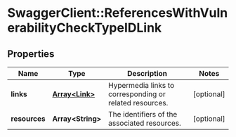 # SwaggerClient::ReferencesWithVulnerabilityCheckTypeIDLink

## Properties
Name | Type | Description | Notes
------------ | ------------- | ------------- | -------------
**links** | [**Array&lt;Link&gt;**](Link.md) | Hypermedia links to corresponding or related resources. | [optional] 
**resources** | **Array&lt;String&gt;** | The identifiers of the associated resources. | [optional] 

